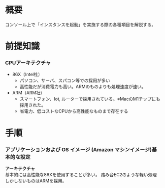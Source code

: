 # 概要
コンソール上で「インスタンスを起動」を実施する際の各種項目を解説する。  

# 前提知識
### CPUアーキテクチャ
- 86X（Intel社）
  - パソコン、サーバ、スパコン等での採用が多い
  - 高性能だが消費電力も高い。ARMのものよりも処理速度が速い。
- ARM（ARM社）
  - スマートフォン、Iot, ルーターで採用されている。※MacのM1チップにも採用された。
  - 省電力、低コストなCPUから高性能なものまで存在する

# 手順
### アプリケーションおよび OS イメージ (Amazon マシンイメージ)基本的な設定

**アーキテクチャ**  
基本的には高性能な86Xを使用することが多い。
踏み台EC2のような軽い処理しかしないものはARMを採用。
